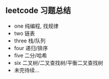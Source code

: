 ## leetcode 习题总结
- one 纯编程, 找规律
- two 链表
- three 栈/队列
- four 递归/排序
- five 二分/哈希
- six 二叉树/二叉查找树/平衡二叉查找树
- 未完待续...
